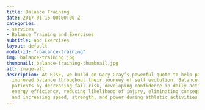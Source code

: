 ```yaml
---
title: Balance Training
date: 2017-01-15 00:00:00 Z
categories:
- services
- Balance Training and Exercises
subtitle: and Exercises
layout: default
modal-id: "-balance-training"
img: balance-training.jpg
thumbnail: balance-training-thumbnail.jpg
alt: image-alt
description: At RISE, we build on Gary Gray’s powerful quote to help patients achieve
  improved balance throughout their journey of self evolution. Balance training benefits
  patients by decreasing fall risk, developing confidence in daily activities, increasing
  energy efficiency, reducing likelihood of injury, eliminating consequences of compensations,
  and increasing speed, strength, and power during athletic activities.
---
```


